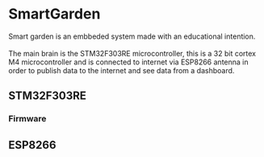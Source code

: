 # SmartGarden
Smart garden is an embbeded system made with an educational intention. <br/>
<br/>
The main brain is the STM32F303RE microcontroller, this is a 32 bit cortex M4 microcontroller and is connected to internet via ESP8266 antenna in order to publish data to the internet and see data from a dashboard.

## STM32F303RE

### Firmware

## ESP8266

